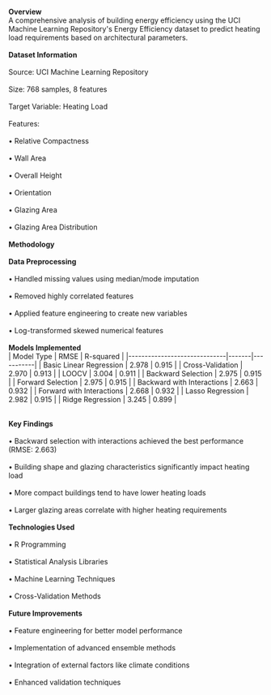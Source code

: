 **Overview**
<br>A comprehensive analysis of building energy efficiency using the UCI Machine Learning Repository's Energy Efficiency dataset to predict heating load requirements based on architectural parameters.</br>
<br>**Dataset Information**</br>
<br>	Source: UCI Machine Learning Repository</br>
<br>	Size: 768 samples, 8 features</br>
<br>	Target Variable: Heating Load</br>
<br>	Features:</br>
  <br>•	Relative Compactness</br>
  <br>•	Wall Area</br>
  <br>•	Overall Height</br>
  <br>•	Orientation</br>
  <br>•	Glazing Area</br>
 <br> •	Glazing Area Distribution</br>
<br>**Methodology</br>
<br>Data Preprocessing**</br>
<br>•	Handled missing values using median/mode imputation</br>
<br>•	Removed highly correlated features</br>
<br>•	Applied feature engineering to create new variables</br>
<br>•	Log-transformed skewed numerical features</br>
<br>**Models Implemented**</br>
| Model Type                   | RMSE  | R-squared |
|------------------------------|-------|-----------|
| Basic Linear Regression      | 2.978 | 0.915     |
| Cross-Validation             | 2.970 | 0.913     |
| LOOCV                        | 3.004 | 0.911     |
| Backward Selection           | 2.975 | 0.915     |
| Forward Selection            | 2.975 | 0.915     |
| Backward with Interactions   | 2.663 | 0.932     |
| Forward with Interactions    | 2.668 | 0.932     |
| Lasso Regression             | 2.982 | 0.915     |
| Ridge Regression             | 3.245 | 0.899     |

<br>**Key Findings**</br>
<br>•	Backward selection with interactions achieved the best performance (RMSE: 2.663)</br>
<br>•	Building shape and glazing characteristics significantly impact heating load</br>
<br>•	More compact buildings tend to have lower heating loads</br>
<br>•	Larger glazing areas correlate with higher heating requirements</br>
<br>**Technologies Used**</br>
<br>•	R Programming</br>
<br>•	Statistical Analysis Libraries</br>
<br>•	Machine Learning Techniques</br>
<br>•	Cross-Validation Methods</br>
<br>**Future Improvements**</br>
<br>•	Feature engineering for better model performance</br>
<br>•	Implementation of advanced ensemble methods</br>
<br>•	Integration of external factors like climate conditions</br>
<br>•	Enhanced validation techniques</br>

